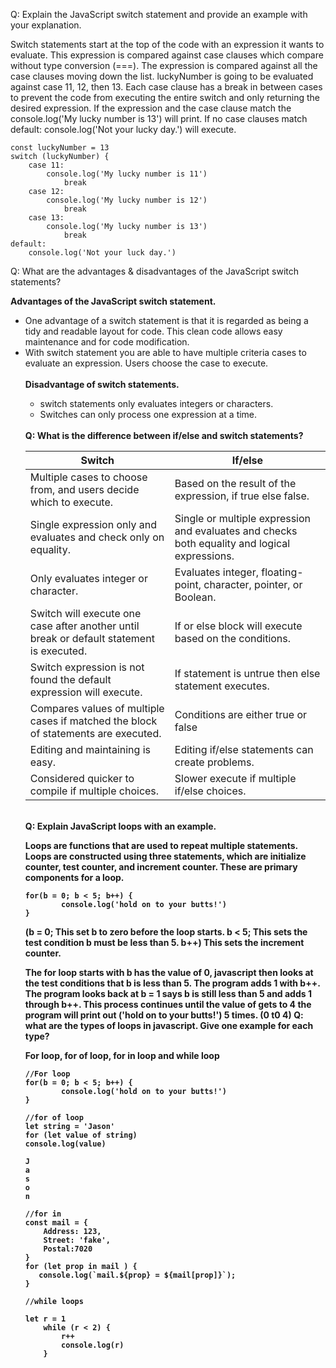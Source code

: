 Q: Explain the JavaScript switch statement and provide an example with your explanation.

Switch statements start at the top of the code with an expression it wants to evaluate. This expression is compared against case clauses which compare without type conversion (===). The expression is compared against all the case clauses moving down the list. luckyNumber is going to be evaluated against case 11, 12, then 13. Each case clause has a break in between cases to prevent the code from executing the entire switch and only returning the desired expression. If the expression and the case clause match the console.log('My lucky number is 13') will print. If no case clauses match default: console.log('Not your lucky day.') will execute.
```
const luckyNumber = 13 
switch (luckyNumber) {  
    case 11:
        console.log('My lucky number is 11')
            break
    case 12:
        console.log('My lucky number is 12')
            break
    case 13:
        console.log('My lucky number is 13')
            break
default:
    console.log('Not your luck day.')
```
Q: What are the advantages & disadvantages of the JavaScript switch statements?

<b>Advantages of the JavaScript switch statement.</b>
<ul>
<li>One advantage of a switch statement is that it is regarded as being a tidy and readable layout for code. This clean code allows easy maintenance and for code modification.</li>   
<li>With switch statement you are able to have multiple criteria cases to evaluate an expression.
    Users choose the case to execute.</li>
<br>
<b>Disadvantage of switch statements.</b>
<ul>
<li>switch statements only evaluates integers or characters.</li>

<li>Switches can only process one expression at a time.</li>
</ul>
<br>
<b>Q: What is the difference between if/else and switch statements?</b>

| Switch  | If/else |
|---|---|
| Multiple cases to choose from, and users decide which to execute.  |Based on the result of the expression, if true else false.   |
| Single expression only and evaluates and check only on equality.  |Single or multiple expression and evaluates and checks both equality and logical expressions.   |
|Only evaluates integer or character.   |Evaluates integer, floating-point, character, pointer, or Boolean.   |
| Switch will execute one case after another until break or default statement is executed.  |If or else block will execute based on the conditions.   |
|Switch expression is not found the default expression will execute.   |If statement is untrue then else statement executes.   |
|Compares values of multiple cases if matched the block of statements are executed.   |Conditions are either true or false
Editing and maintaining is easy.   |Editing if/else statements can create problems.
|Considered quicker to compile if multiple choices.   |Slower execute if multiple if/else choices.   |
<br>
<b>Q: Explain JavaScript loops with an example.

Loops are functions that are used to repeat multiple statements. Loops are constructed using three statements, which are initialize counter, test counter, and increment counter. These are primary components for a loop.
```
for(b = 0; b < 5; b++) {            
        console.log('hold on to your butts!')
}
```

(b = 0; This set b to zero before the loop starts. b < 5; This sets the test condition b must be less than 5. b++) This sets the increment counter.

The for loop starts with b has the value of 0, javascript then looks at the test conditions that b is less than 5. The program adds 1 with b++. The program looks back at b = 1 says b is still less than 5 and adds 1 through b++. This process continues until the value of gets to 4 the program will print out ('hold on to your butts!') 5 times. (0 t0 4)
Q: what are the types of loops in javascript. Give one example for each type?

For loop, for of loop, for in loop and while loop
```
//For loop
for(b = 0; b < 5; b++) {            
        console.log('hold on to your butts!')
}

//for of loop
let string = 'Jason'
for (let value of string)
console.log(value)

J
a
s
o
n
```
```
//for in
const mail = {
    Address: 123, 
    Street: 'fake', 
    Postal:7020
}
for (let prop in mail ) {
   console.log(`mail.${prop} = ${mail[prop]}`); 
}
```
```
//while loops

let r = 1
    while (r < 2) {
        r++
        console.log(r)
    }
```    
